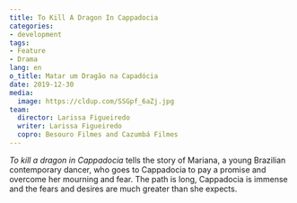 ```yaml
---
title: To Kill A Dragon In Cappadocia
categories:
- development
tags:
- Feature
- Drama
lang: en
o_title: Matar um Dragão na Capadócia
date: 2019-12-30
media:
  image: https://cldup.com/SSGpf_6aZj.jpg
team:
  director: Larissa Figueiredo
  writer: Larissa Figueiredo
  copro: Besouro Filmes and Cazumbá Filmes
---
```


_To kill a dragon in Cappadocia_ tells the story of Mariana, a young Brazilian contemporary dancer, who goes to Cappadocia to pay a promise and overcome her mourning and fear. The path is long, Cappadocia is immense and the fears and desires are much greater than she expects.
